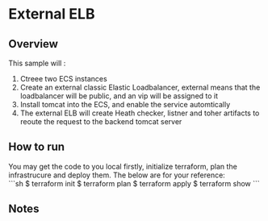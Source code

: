 # External ELB

<h2>Overview</h2>

This sample will :<br>
<ol start="1">
<li> Ctreee two ECS instances </li>
<li> Create an external classic Elastic Loadbalancer, external means that the loadbalancer will be public, and an vip will be assigned to it</li>
<li> Install tomcat into the ECS, and enable the service automtically</li>
<li> The external ELB will create Heath checker, listner and toher artifacts to reoute the request to the backend tomcat server</li>
</ol>

<h2>How to run</h2>
You may get the code to you local firstly, initialize terraform, plan the infrastrucure and deploy them. The below are for your reference:
<br>
```sh
$ terraform init
$ terraform plan
$ terraform apply
$ terraform show
```
<h2>Notes</h2>

<h2></h2>

<h2></h2>
